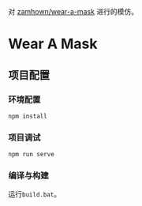 
对 [zamhown/wear-a-mask](https://github.com/zamhown/wear-a-mask) 进行的模仿。

# Wear A Mask

## 项目配置
### 环境配置
```
npm install
```

### 项目调试
```
npm run serve
```

### 编译与构建
运行`build.bat`。  
